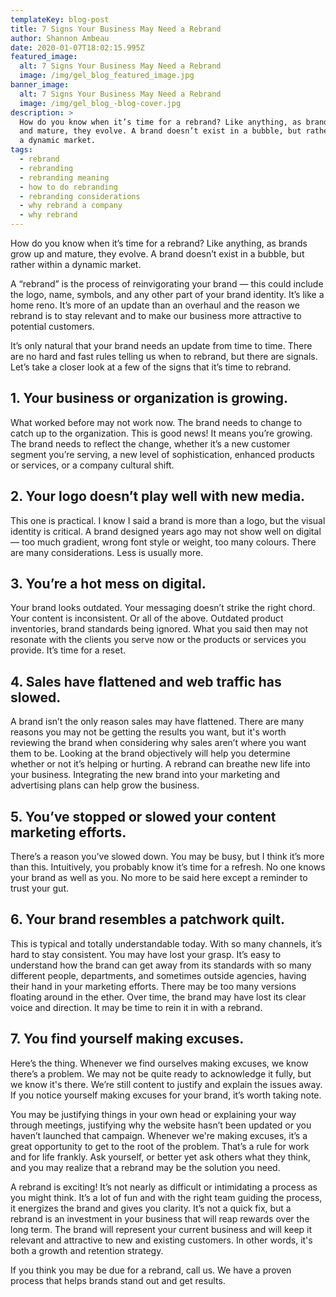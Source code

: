 ```yaml
---
templateKey: blog-post
title: 7 Signs Your Business May Need a Rebrand
author: Shannon Ambeau
date: 2020-01-07T18:02:15.995Z
featured_image:
  alt: 7 Signs Your Business May Need a Rebrand
  image: /img/gel_blog_featured_image.jpg
banner_image:
  alt: 7 Signs Your Business May Need a Rebrand
  image: /img/gel_blog_-blog-cover.jpg
description: >
  How do you know when it’s time for a rebrand? Like anything, as brands grow up
  and mature, they evolve. A brand doesn’t exist in a bubble, but rather within
  a dynamic market. 
tags:
  - rebrand
  - rebranding
  - rebranding meaning
  - how to do rebranding
  - rebranding considerations
  - why rebrand a company
  - why rebrand
---
```

How do you know when it’s time for a rebrand? Like anything, as brands grow up and mature, they evolve. A brand doesn’t exist in a bubble, but rather within a dynamic market. 

A “rebrand” is the process of reinvigorating your brand — this could include the logo, name, symbols, and any other part of your brand identity. It’s like a home reno. It’s more of an update than an overhaul and the reason we rebrand is to stay relevant and to make our business more attractive to potential customers. 

It’s only natural that your brand needs an update from time to time. There are no hard and fast rules telling us when to rebrand, but there are signals. Let’s take a closer look at a few of the signs that it’s time to rebrand.  

## 1. Your business or organization is growing.

What worked before may not work now. The brand needs to change to catch up to the organization. This is good news! It means you’re growing. The brand needs to reflect the change, whether it’s a new customer segment you’re serving, a new level of sophistication, enhanced products or services, or a company cultural shift. 

## 2. Your logo doesn’t play well with new media.

This one is practical. I know I said a brand is more than a logo, but the visual identity is critical. A brand designed years ago may not show well on digital — too much gradient, wrong font style or weight, too many colours. There are many considerations. Less is usually more.

## 3. You’re a hot mess on digital.

Your brand looks outdated. Your messaging doesn’t strike the right chord. Your content is inconsistent. Or all of the above. Outdated product inventories, brand standards being ignored. What you said then may not resonate with the clients you serve now or the products or services you provide. It’s time for a reset.

## 4. Sales have flattened and web traffic has slowed.

A brand isn’t the only reason sales may have flattened. There are many reasons you may not be getting the results you want, but it's worth reviewing the brand when considering why sales aren’t where you want them to be. Looking at the brand objectively will help you determine whether or not it’s helping or hurting. A rebrand can breathe new life into your business. Integrating the new brand into your marketing and advertising plans can help grow the business. 

## 5. You’ve stopped or slowed your content marketing efforts.

There’s a reason you’ve slowed down. You may be busy, but I think it’s more than this. Intuitively, you probably know it’s time for a refresh. No one knows your brand as well as you. No more to be said here except a reminder to trust your gut. 

## 6. Your brand resembles a patchwork quilt.

This is typical and totally understandable today. With so many channels, it’s hard to stay consistent. You may have lost your grasp. It’s easy to understand how the brand can get away from its standards with so many different people, departments, and sometimes outside agencies, having their hand in your marketing efforts. There may be too many versions floating around in the ether. Over time, the brand may have lost its clear voice and direction. It may be time to rein it in with a rebrand.

## 7. You find yourself making excuses.

Here’s the thing. Whenever we find ourselves making excuses, we know there’s a problem. We may not be quite ready to acknowledge it fully, but we know it's there. We’re still content to justify and explain the issues away. If you notice yourself making excuses for your brand, it’s worth taking note. 

You may be justifying things in your own head or explaining your way through meetings, justifying why the website hasn’t been updated or you haven’t launched that campaign. Whenever we're making excuses, it’s a great opportunity to get to the root of the problem. That’s a rule for work and for life frankly. Ask yourself, or better yet ask others what they think, and you may realize that a rebrand may be the solution you need.

A rebrand is exciting! It’s not nearly as difficult or intimidating a process as you might think. It’s a lot of fun and with the right team guiding the process, it energizes the brand and gives you clarity. It’s not a quick fix, but a rebrand is an investment in your business that will reap rewards over the long term. The brand will represent your current business and will keep it relevant and attractive to new and existing customers. In other words, it's both a growth and retention strategy.

If you think you may be due for a rebrand, call us. We have a proven process that helps brands stand out and get results.
